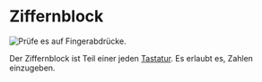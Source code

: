 # Ziffernblock

![Prüfe es auf Fingerabdrücke.](oredict:oc:materialNumPad)

Der Ziffernblock ist Teil einer jeden [Tastatur](../block/keyboard.md). Es erlaubt es, Zahlen einzugeben.

